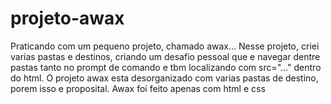 # projeto-awax
Praticando com um pequeno projeto, chamado awax...
Nesse projeto, criei varias pastas e destinos, criando um desafio pessoal que e navegar dentre pastas tanto no prompt de comando e tbm localizando com src="..." dentro do html.
O projeto awax esta desorganizado com varias pastas de destino, porem isso e proposital.
Awax foi feito apenas com html e css
